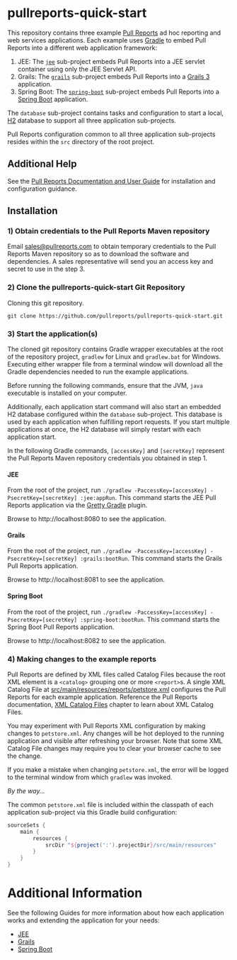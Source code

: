 # pullreports-quick-start

This repository contains three example [Pull Reports](https://www.pullreports.com) ad hoc reporting and web services applications. Each example uses [Gradle](https://gradle.org) to embed Pull Reports into a different web application framework:

1. JEE: The [`jee`](/jee) sub-project embeds Pull Reports into a JEE servlet container using only the JEE Servlet API.
1. Grails: The [`grails`](/grails) sub-project embeds Pull Reports into a [Grails 3](https://grails.org) application.
1. Spring Boot: The [`spring-boot`](/spring-boot) sub-project embeds Pull Reports into a [Spring Boot](https://projects.spring.io/spring-boot/) application. 

The `database` sub-project contains tasks and configuration to start a local, [H2](http://www.h2database.com) database to support all three application sub-projects.

Pull Reports configuration common to all three application sub-projects resides within the `src` directory of the root project.

## Additional Help

See the [Pull Reports Documentation and User Guide](https://www.pullreports.com/docs/) for installation and configuration guidance.

## Installation

### 1) Obtain credentials to the Pull Reports Maven repository

Email sales@pullreports.com to obtain temporary credentials to the Pull Reports Maven repository so as to download the software and dependencies. A sales representative will send you an access key and secret to use in the step 3.

### 2) Clone the pullreports-quick-start Git Repository

Cloning this git repository.

`git clone https://github.com/pullreports/pullreports-quick-start.git`

### 3) Start the application(s)

The cloned git repository contains Gradle wrapper executables at the root of the repository project, `gradlew` for Linux and `gradlew.bat` for Windows. Executing either wrapper file from a terminal window will download all the Gradle dependencies needed to run the example applications.

Before running the following commands, ensure that the JVM, `java` executable is installed on your computer.

Additionally, each application start command will also start an embedded H2 database configured within the `database` sub-project. This database is used by each application when fulfilling report requests. If you start multiple applications at once, the H2 database will simply restart with each application start.

In the following Gradle commands, `[accessKey]` and `[secretKey]` represent the Pull Reports Maven repository credentials you obtained in step 1.

#### JEE

From the root of the project, run `./gradlew -PaccessKey=[accessKey] -PsecretKey=[secretKey] :jee:appRun`. This command starts the JEE Pull Reports application via the [Gretty Gradle](http://akhikhl.github.io/gretty-doc/index.html) plugin.

Browse to http://localhost:8080 to see the application.

#### Grails

From the root of the project, run `./gradlew -PaccessKey=[accessKey] -PsecretKey=[secretKey] :grails:bootRun`. This command starts the Grails Pull Reports application.

Browse to http://localhost:8081 to see the application.

#### Spring Boot

From the root of the project, run `./gradlew -PaccessKey=[accessKey] -PsecretKey=[secretKey] :spring-boot:bootRun`. This command starts the Spring Boot Pull Reports application.

Browse to http://localhost:8082 to see the application.

### 4) Making changes to the example reports

Pull Reports are defined by XML files called Catalog Files because the root XML element is a `<catalog>` grouping one or more `<report>`s. A single XML Catalog File at [src/main/resources/reports/petstore.xml](src/main/resources/reports/petstore.xml) configures the Pull Reports for each example application. Reference the Pull Reports documentation, [XML Catalog Files](https://www.pullreports.com/docs/latest/catalog-config/) chapter to learn about XML Catalog Files.

You may experiment with Pull Reports XML configuration by making changes to `petstore.xml`. Any changes will be hot deployed to the running application and visible after refreshing your browser. Note that some XML Catalog File changes may require you to clear your browser cache to see the change.

If you make a mistake when changing `petstore.xml`, the error will be logged to the terminal window from which `gradlew` was invoked. 

*By the way...*

The common `petstore.xml` file is included within the classpath of each application sub-project via this Gradle build configuration: 

```groovy
sourceSets {
    main {
        resources {
            srcDir "${project(':').projectDir}/src/main/resources"
        }
    }
}
```

# Additional Information

See the following Guides for more information about how each application works and extending the application for your needs:

* [JEE](jee)
* [Grails](grails)
* [Spring Boot](spring-boot)

